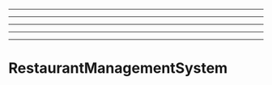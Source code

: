 ----------------
----------------------------------------------------------------------------------------------------
----------------------------------------------------------------------------------------------------
----------------------------------------------------------------------------------------------------
----------------------------------------------------------------------------------------------------
# RestaurantManagementSystem
